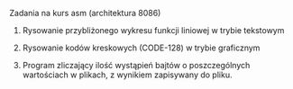 Zadania na kurs asm (architektura 8086)

1) Rysowanie przybliżonego wykresu funkcji liniowej w trybie tekstowym

2) Rysowanie kodów kreskowych (CODE-128) w trybie graficznym

3) Program zliczający ilość wystąpień bajtów o poszczególnych wartościach w plikach, z wynikiem zapisywany do pliku. 